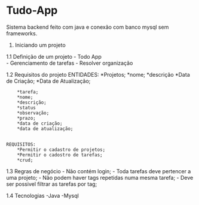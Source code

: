 # Tudo-App
Sistema backend feito com java e conexão com banco mysql sem frameworks.

1. Iniciando um projeto

1.1 Definição de um projeto
	- Todo App	
	- Gerenciamento de tarefas
	- Resolver organização

1.2 Requisitos do projeto
	ENTIDADES:
		*Projetos;
		*nome;
		*descrição
		*Data de Criação;
		*Data de Atualização;
		
		
		*tarefa;
		*nome;
		*descrição;
		*status
		*observação;
		*prazo;
		*data de criação;
		*data de atualização;
	
	
	REQUISITOS:
		*Permitir o cadastro de projetos;
		*Permitir o cadostro de tarefas;
		*crud;

1.3 Regras de negócio
	- Não contém login;
	- Toda tarefas deve pertencer a uma projeto;
	- Não podem haver tags repetidas numa mesma tarefa;
	- Deve ser possivel filtrar as tarefas por tag;

1.4 Tecnologias
	-Java 
	-Mysql
